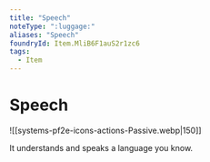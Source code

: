 ```yaml
---
title: "Speech"
noteType: ":luggage:"
aliases: "Speech"
foundryId: Item.MliB6F1auS2r1zc6
tags:
  - Item
---
```


# Speech
![[systems-pf2e-icons-actions-Passive.webp|150]]

It understands and speaks a language you know.
